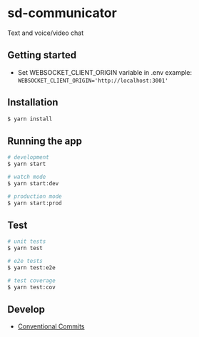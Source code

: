 # sd-communicator
Text and voice/video chat

## Getting started
* Set WEBSOCKET_CLIENT_ORIGIN variable in .env
  example: `WEBSOCKET_CLIENT_ORIGIN='http://localhost:3001'`

## Installation

```bash
$ yarn install
```

## Running the app

```bash
# development
$ yarn start

# watch mode
$ yarn start:dev

# production mode
$ yarn start:prod
```

## Test

```bash
# unit tests
$ yarn test

# e2e tests
$ yarn test:e2e

# test coverage
$ yarn test:cov
```

## Develop
* [Conventional Commits](https://www.conventionalcommits.org/en/v1.0.0/)
